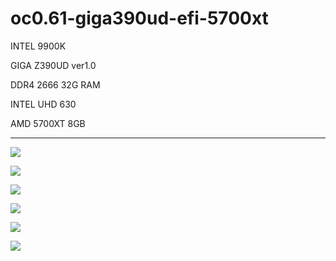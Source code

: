 # oc0.61-giga390ud-efi-5700xt

INTEL 9900K

GIGA Z390UD ver1.0

DDR4 2666 32G RAM

INTEL UHD 630

AMD 5700XT 8GB

-----------------------

![](https://github.com/shayinqi/oc0.61-giga390ud-efi-5700xt/blob/master/photo/9900k.png)

![](https://github.com/shayinqi/oc0.61-giga390ud-efi-5700xt/blob/master/photo/config5700xt.png)

![](https://github.com/shayinqi/oc0.61-giga390ud-efi-5700xt/blob/master/photo/5700xt01.png)

![](https://github.com/shayinqi/oc0.61-giga390ud-efi-5700xt/blob/master/photo/5700xt02.png)

![](https://github.com/shayinqi/oc0.61-giga390ud-efi-5700xt/blob/master/photo/scores.png)

![](https://github.com/shayinqi/oc0.61-giga390ud-efi-5700xt/blob/master/photo/mScore.png)

